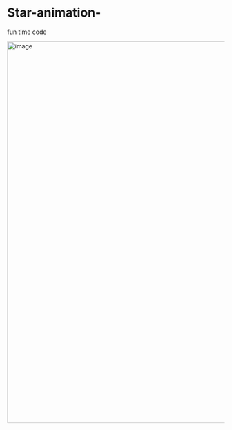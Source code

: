 # Star-animation-
fun time code

<img width="1866" height="883" alt="image" src="https://github.com/user-attachments/assets/c9c4f8fc-86c0-42dc-b283-fe88d540a1e3" />
